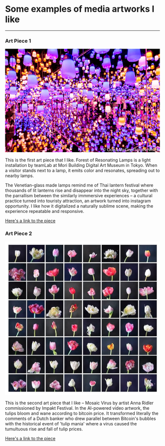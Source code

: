 # Some examples of media artworks I like
------

### Art Piece 1
![Borderless](images/borderless.jpg?raw=true "Forest of Resonating Lamps")  

This is the first art piece that I like. Forest of Resonating Lamps is a light installation by teamLab at Mori Building Digital Art Museum in Tokyo. When a visitor stands next to a lamp, it emits color and resonates, spreading out to nearby lamps.

The Venetian-glass made lamps remind me of Thai lantern festival where thousands of lit lanterns rise and disappear into the night sky, together with the parrallism between the similarly immmersive experiences – a cultural practice turned into touristy attraction, an artwork turned into instagram opportunity. I like how it digitalized a naturally sublime scene, making the experience repeatable and responsive. 

[Here's a link to the piece](https://borderless.teamlab.art)

### Art Piece 2
![AI tulips](images/mosaicvirus.jpg?raw=true "tulips")  

This is the second art piece that I like – Mosaic Virus by artist Anna Ridler commissioned by Impakt Festival. In the AI-powered video artwork, the tulips bloom and wane according to bitcoin price. It transformed literally the comments of a Dutch banker who drew parallel between Bitcoin's bubbles with the historical event of 'tulip mania' where a virus caused the tumultuous rise and fall of tulip prices. 

[Here's a link to the piece](http://annaridler.com/mosaic-virus/)